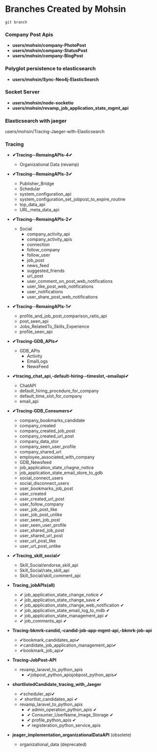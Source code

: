 # Branches Created by Mohsin
```
git branch
```

### Company Post Apis

- **users/mohsin/company-PhotoPost**
- **users/mohsin/company-StatusPost**
- **users/mohsin/company-BlogPost**


### Polyglot persistence to elasticsearch
- **users/mohsin/Sync-Neo4j-ElasticSearch**

### Socket Server
- **users/mohsin/node-socketio**
- **users/mohsin/revamp_job_application_state_mgmt_api**

### Elasticsearch with jaeger
users/mohsin/Tracing-Jaeger-with-Elasticsearch

### Tracing

- **✔Tracing--RemaingAPIs-4✔**
    - Organizational Data (revamp)

- **✔Tracing--RemaingAPIs-3✔**
    - Publisher_Bridge
    - Schedular
    - system_configuration_api
    - system_configuration_set_jobpost_to_expire_routine
    - top_data_api
    - URL_meta_data_api

- **✔Tracing--RemaingAPIs-2✔**
    - Social
        - company_activity_api                       
        - company_activity_apis
        - connection
        - follow_company
        - follow_user
        - job_post
        - news_feed
        - suggested_friends
        - url_post
        - user_comment_on_post_web_notifications
        - user_like_post_web_notifications
        - user_notifications
        - user_share_post_web_notifications

- **✔Tracing--RemaingAPIs-1✔**
    - profile_and_job_post_comparison_ratio_api
    - post_seen_api
    - Jobs_RelatedTo_Skills_Experience
    - profile_seen_api

- **✔Tracing-GDB_APIs✔**
    - GDB_APIs
        - Activity
        - EmailLogs
        - NewsFeed

- **✔tracing_chat_api,-default-hiring--timeslot,-emailapi✔**
    - ChatAPI
    - default_hiring_procedure_for_company
    - default_time_slot_for_company
    - email_api


- **✔Tracing-GDB_Consumers✔**
    - company_bookmarks_candidate 
    - company_created
    - company_created_job_post               
    - company_created_url_post
    - company_data_stor
    - company_seen_user_profile
    - company_shared_url
    - employee_associated_with_company
    - GDB_Newsfeed
    - job_application_state_chagne_notice
    - job_application_state_email_store_to_gdb
    - social_connect_users
    - social_disconnect_users
    - user_bookmarks_job_post
    - user_created
    - user_created_url_post
    - user_follow_company
    - user_job_post_like
    - user_job_post_unlike
    - user_seen_job_post
    - user_seen_user_profile
    - user_shared_job_post
    - user_shared_url_post
    - user_url_post_like
    - user_url_post_unlike

- **✔Tracing_skill_social✔**
    - Skill_Social/endorse_skill_api
    - Skill_Social/rate_skill_api
    - Skill_Social/skill_comment_api

- **Tracing_jobAPIs(all)**
    - ✔ job_application_state_change_notice ✔
    - ✔ job_application_state_change_save ✔
    - ✔ job_application_state_change_web_notification ✔
    - ✔ job_application_state_email_log_to_mdb ✔
    - ✔ job_application_state_management_api ✔
    - ✔ job_comments_api ✔
- **Tracing-bkmrk-candid,-candid-job-app-mgmt-api,-bkmrk-job-api**
    - ✔bookmark_candidates_api✔
    - ✔candidate_job_application_management_api✔
    - ✔bookmark_job_api✔
- **Tracing-JobPost-API**
    - revamp_laravel_to_python_apis
        - ✔jobpost_python_apisjobpost_python_apis✔
- **shortlistedCandidate_tracing_with_Jaeger** 
    - ✔scheduler_api✔
    - ✔ shortlist_candidates_api ✔
    - revamp_laravel_to_python_apis
        - ✔ admin_operation_python_apis ✔         
        - ✔ Consumer_UserName_Image_Storage ✔
        - ✔ profile_python_apis ✔
        - ✔ registeration_python_service_apis 
- **jeager_implementation_organizationalDataAPI** (obsolete)
    - organizational_data (deprecated)
